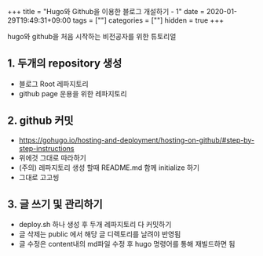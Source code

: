 +++
title = "Hugo와 Github을 이용한 블로그 개설하기 - 1"
date = 2020-01-29T19:49:31+09:00
tags = [""]
categories = [""]
hidden = true
+++

hugo와 github을 처음 시작하는 비전공자를 위한 튜토리얼

## 1. 두개의 repository 생성

- 블로그 Root 레파지토리
- github page 운용을 위한 레파지토리

## 2. github 커밋

- https://gohugo.io/hosting-and-deployment/hosting-on-github/#step-by-step-instructions
- 위에것 그대로 따라하기
- (주의) 레파지토리 생성 할때 README.md 함께 initialize 하기
- 그대로 고고씽

## 3. 글 쓰기 및 관리하기

- deploy.sh 하나 생성 후 두개 레파지토리 다 커밋하기
- 글 삭제는 public 에서 해당 글 디렉토리를 날려야 반영됨
- 글 수정은 content내의 md파일 수정 후 hugo 명령어를 통해 재빌드하면 됨
